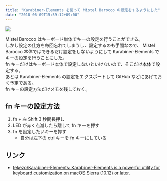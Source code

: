```yaml
---
title: "Karabiner-Elements を使って Mistel Barocco の設定をするようにした"
date: "2018-06-09T15:59:12+09:00"
---
```


[![](//ws-fe.amazon-adsystem.com/widgets/q?_encoding=UTF8&MarketPlace=JP&ASIN=B01KN6VEYG&ServiceVersion=20070822&ID=AsinImage&WS=1&Format=_SL250_&tag=5000164-22)](https://www.amazon.co.jp/gp/product/B01KN6VEYG/ref=as_li_tl?ie=UTF8&camp=247&creative=1211&creativeASIN=B01KN6VEYG&linkCode=as2&tag=5000164-22&linkId=5e205957f3c37430de25e6dc17729252)

Mistel Barocco はキーボード単体でキーの設定を行うことができる。  
しかし設定の仕方を毎回忘れてしまうし、設定するのも手間なので、 Mistel Barocco 本体ではできるだけ設定をしないようにして Karabiner-Elements でキーの設定を行うことにした。  
fn キーだけはキーボード本体で設定しないといけないので、そこだけ本体で設定する。  
あとは Karabiner-Elements の設定をエクスポートして GitHub などにあげておく予定である。  
fn キーの設定方法だけメモを残しておく。

## fn キーの設定方法

1. fn + 左 Shift 3 秒間長押し
2. LED が赤く点滅したら離して fn キーを押す
3. fn を設定したいキーを押す
    - 自分は左下の ctrl キーを fn キーにしている

## リンク

- [tekezo/Karabiner-Elements: Karabiner-Elements is a powerful utility for keyboard customization on macOS Sierra (10.12) or later.](https://github.com/tekezo/Karabiner-Elements)
